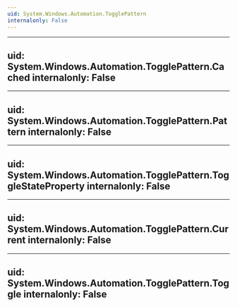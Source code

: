 ```yaml
---
uid: System.Windows.Automation.TogglePattern
internalonly: False
---
```


---
uid: System.Windows.Automation.TogglePattern.Cached
internalonly: False
---

---
uid: System.Windows.Automation.TogglePattern.Pattern
internalonly: False
---

---
uid: System.Windows.Automation.TogglePattern.ToggleStateProperty
internalonly: False
---

---
uid: System.Windows.Automation.TogglePattern.Current
internalonly: False
---

---
uid: System.Windows.Automation.TogglePattern.Toggle
internalonly: False
---

